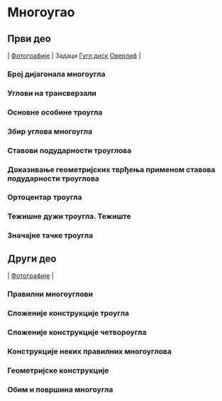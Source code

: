 # Многоугао

## Први део

| [Фотографије](https://photos.app.goo.gl/c3JteV79S62XUEE56)
| Задаци
[Гугл диск](https://drive.google.com/drive/folders/1nmrL8scoyBmUrHNwRNxmLLGHFsflK_PD?usp=drive_link)
[Оверлиф](https://www.overleaf.com/read/tzbvnfywhcgm#454ac7)
|

### Број дијагонала многоугла
### Углови на трансверзали
### Основне особине троугла
### Збир углова многоугла
### Ставови подударности троуглова
### Доказивање геометријских тврђења применом ставова подударности троуглова
### Ортоцентар троугла
### Тежишне дужи троугла. Тежиште
### Значајне тачке троугла

## Други део

| [Фотографије](https://photos.app.goo.gl/9PvokZRnD2Wv6Trr8)
|

### Правилни многоуглови 
### Сложеније конструкције троугла 
### Сложеније конструкције четвороугла 
### Конструкције неких правилних многоуглова 
### Геометријске конструкције 
### Обим и површина многоугла 
